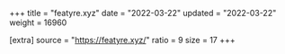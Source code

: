 +++
title = "featyre.xyz"
date = "2022-03-22"
updated = "2022-03-22"
weight = 16960

[extra]
source = "https://featyre.xyz/"
ratio = 9
size = 17
+++
